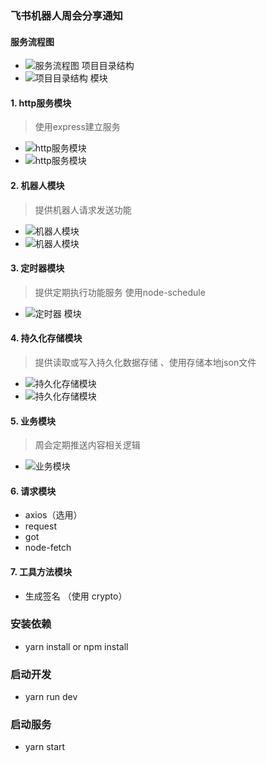 ### 飞书机器人周会分享通知 
#### 服务流程图
- ![服务流程图](./image/1.svg)
项目目录结构
- ![项目目录结构](./image/2.png)
模块
#### 1. http服务模块
> 使用express建立服务
- ![http服务模块](./image/3.png)
- ![http服务模块](./image/4.png)

#### 2. 机器人模块
> 提供机器人请求发送功能
- ![机器人模块](./image/5.png)
- ![机器人模块](./image/6.png)

#### 3. 定时器模块
> 提供定期执行功能服务 使用node-schedule
- ![定时器 模块](./image/7.png)

#### 4. 持久化存储模块
> 提供读取或写入持久化数据存储 、使用存储本地json文件
- ![持久化存储模块](./image/8.png)
- ![持久化存储模块](./image/9.png)

#### 5. 业务模块
> 周会定期推送内容相关逻辑
- ![业务模块](./image/10.png)

#### 6. 请求模块
  - axios（选用）
  - request
  - got
  - node-fetch

#### 7. 工具方法模块
  -  生成签名 （使用 crypto）


### 安装依赖
- yarn install or npm install
### 启动开发
- yarn run dev
### 启动服务
- yarn start